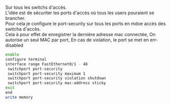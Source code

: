 Sur tous les switchs d'accès.  
L'idée est de sécuriter les ports d'accès où tous les users pouraient se brancher.  
Pour cela je configure le port-security sur tous les ports en mdoe accès des switcha d'accès.  
Cela à pour effet de enregistrer la dernière adresse mac connectée, On autorise un seul MAC par port, En cas de violation, le port se met en err-disabled  
```bash
enable
configure terminal
interface range FastEthernet0/1 - 48
 switchport port-security
 switchport port-security maximum 1
 switchport port-security violation shutdown
 switchport port-security mac-address sticky
exit
end
write memory
```